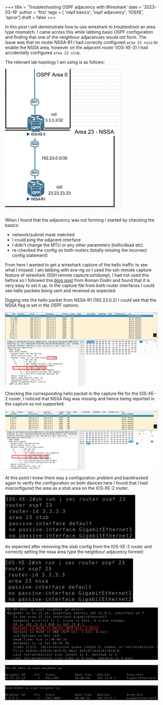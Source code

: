 +++
title = 'Troubleshooting OSPF adjacency with Wireshark'
date = '2023-03-19'
author = 'fitzi'
tags = [ 'ospf basics', 'ospf adjacency', 'IOSXE', 'spcor']
draft = false
+++

In this post I will demonstrate how to use wireshark to troubleshoot an area type mismatch.  I came across this while 
labbing basic OSPF configuration and finding that one of the neighbour adjacencies would not form.  The issue was that 
on router NSSA-R1 I had correctly configured ```area 23 nssa``` to enable the NSSA area, however on the adjacent router
(IOS-XE-2) I had accidentally configured ```area 23 stub```.

The relevant lab topology I am using is as follows:

![basic lab topology](/images/tshoot_ospf_adj_topology_1.png)

When I found that the adjacency was not forming I started by checking the basics:
- network/subnet mask matched
- I could ping the adjacent interface
- I didn't change the MTU or any other parameters (hello/dead etc)
- re-checked the config on both routers (totally missing the incorrect config statement)

From here I wanted to get a wireshark capture of the hello traffic to see what I missed.  I am labbing with eve-ng so I 
used the ssh remote capture feature of wireshark (SSH remote capture:sshdump), I had not used this before so I followed 
this [blog post](https://netdevops.me/2020/using-wireshark-remote-capture-with-eve-ng/) from Roman Dodin and found 
that it is very easy to set it up.  In the capture file from both router interfaces I could see hello packets being 
sent and received as expected.

Digging into the hello packet from NSSA-R1 (192.23.0.2) I could see that the NSSA flag is set in the OSPF options:

![basic lab topology](/images/tshoot_ospf_adj_nssa_hello_1.png)

Checking the corresponding hello packet in the capture file for the IOS-XE-2 router, I noticed that NSSA flag was 
missing and hence being reported in the capture as not supported:

![basic lab topology](/images/tshoot_ospf_adj_ios-xe-2_hello_1.png)

At this point I knew there was a configuration problem and backtracked again to verify the configuration on both devices
 here I found that I had misconfigured the area as a stub area on the IOS-XE-2 router.

![IOS-XE-2 incorrect config](/images/tshoot_ospf_adj_ios-xe-2_stub.png)

As expected after removing the stub config from the IOS-XE-2 router and correctly setting the nssa 
area type the neighbour adjacency formed:

![IOS-XE-2 correct config](/images/tshoot_ospf_adj_ios-xe-2_nssa.png)

![IOS-XE-2 correct config](/images/tshoot_ospf_adj_ios-xe-2_nssa_2.png)

![basic lab topology](/images/tshoot_ospf_adj_ios-xe-2_neigh_1.png)

![basic lab topology](/images/tshoot_ospf_adj_nssa_neigh_1.png)

